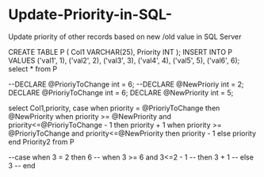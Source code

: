 # Update-Priority-in-SQL-
Update priority of other records based on new /old value in SQL Server

CREATE TABLE P (
    Col1 VARCHAR(25),
    Priority INT
    );
INSERT INTO P VALUES
('val1', 1),
('val2', 2),
('val3', 3),
('val4', 4),
('val5', 5),
('val6', 6);
select * from P

--DECLARE @PrioriyToChange int = 6;
--DECLARE @NewPrioriy int = 2;
DECLARE @PrioriyToChange int = 6;
DECLARE @NewPriority int = 5;

 

select Col1,priority, case when priority = @PrioriyToChange then @NewPriority
                     when priority >= @NewPriority and priority<=@PrioriyToChange - 1 then priority + 1
					 when priority >= @PrioriyToChange and priority<=@NewPriority then priority - 1
                     else priority end Priority2 from P
																
--case when 3 = 2 then 6
--                     when 3 >= 6 and 3<=2 - 1
--                          then 3 + 1
--                     else 3
--                end


